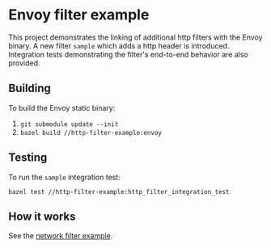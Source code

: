 # Envoy filter example

This project demonstrates the linking of additional http filters with the Envoy binary.
A new filter `sample` which adds a http header is introduced.
Integration tests demonstrating the filter's end-to-end behavior are
also provided.

## Building

To build the Envoy static binary:

1. `git submodule update --init`
2. `bazel build //http-filter-example:envoy`

## Testing

To run the `sample` integration test:

`bazel test //http-filter-example:http_filter_integration_test`

## How it works

See the [network filter example](../README.md#how-it-works).
